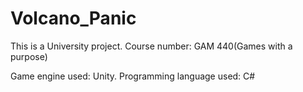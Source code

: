 # Volcano_Panic
This is a University project. Course number: GAM 440(Games with a purpose)

Game engine used: Unity.
Programming language used: C#
